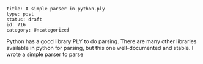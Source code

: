 ~~~~ 
title: A simple parser in python-ply 
type: post
status: draft
id: 716
category: Uncategorized
~~~~

Python has a good library PLY to do parsing. There are many other
libraries available in python for parsing, but this one well-documented
and stable. I wrote a simple parser to parse
